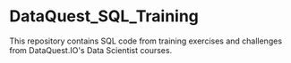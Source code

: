 # DataQuest_SQL_Training
This repository contains SQL code from training exercises and challenges from DataQuest.IO's Data Scientist courses.
